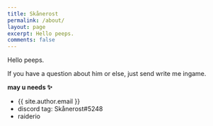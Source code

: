 ```yaml
---
title: Skånerost
permalink: /about/
layout: page
excerpt: Hello peeps.
comments: false
---
```


Hello peeps.

If you have a question about him or else, just send write me ingame.

**may u needs ✨**

- {{ site.author.email }}
- discord tag: Skånerost#5248
- raiderio
